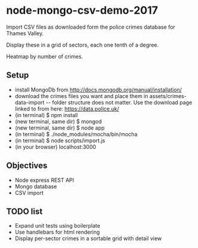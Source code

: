 # node-mongo-csv-demo-2017

Import CSV files as downloaded form the police crimes database for Thames Valley.

Display these in a grid of sectors, each one tenth of a degree. 

Heatmap by number of crimes.


## Setup

- install MongoDb from http://docs.mongodb.org/manual/installation/
- download the crimes files you want and place them in assets/crimes-data-import -- folder structure does not matter. Use the download page linked to from here: https://data.police.uk/
- (in terminal)
$ npm install
- (new terminal, same dir) 
$ mongod
- (new terminal, same dir) 
$ node app
- (in terminal)
$ ./node_modules/mocha/bin/mocha
- (in terminal)
$ node scripts/import.js
- (in your browser)
localhost:3000

## Objectives

- Node express REST API
- Mongo database
- CSV import

## TODO list

- Expand unit tests using boilerplate
- Use handlebars for html rendering
- Display per-sector crimes in a sortable grid with detail view
